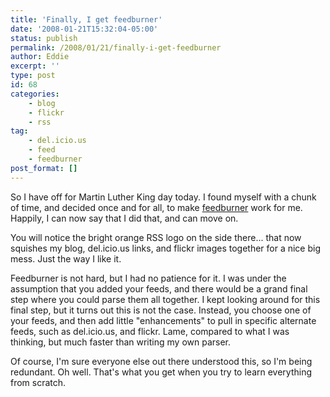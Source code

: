 ```yaml
---
title: 'Finally, I get feedburner'
date: '2008-01-21T15:32:04-05:00'
status: publish
permalink: /2008/01/21/finally-i-get-feedburner
author: Eddie
excerpt: ''
type: post
id: 68
categories:
    - blog
    - flickr
    - rss
tag:
    - del.icio.us
    - feed
    - feedburner
post_format: []
---
```

So I have off for Martin Luther King day today. I found myself with a chunk of time, and decided once and for all, to make [feedburner](http://feedburner.com) work for me. Happily, I can now say that I did that, and can move on.

You will notice the bright orange RSS logo on the side there... that now squishes my blog, del.icio.us links, and flickr images together for a nice big mess. Just the way I like it.

Feedburner is not hard, but I had no patience for it. I was under the assumption that you added your feeds, and there would be a grand final step where you could parse them all together. I kept looking around for this final step, but it turns out this is not the case. Instead, you choose one of your feeds, and then add little "enhancements" to pull in specific alternate feeds, such as del.icio.us, and flickr. Lame, compared to what I was thinking, but much faster than writing my own parser.

Of course, I'm sure everyone else out there understood this, so I'm being redundant. Oh well. That's what you get when you try to learn everything from scratch.